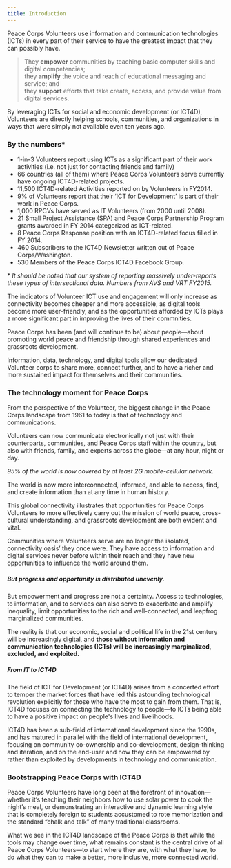 ```yaml
---
title: Introduction
---
```


Peace Corps Volunteers use information and communication technologies (ICTs) in every part of their service to have the greatest impact that they can possibly have.

> They **empower** communities by teaching basic computer skills and digital competencies;  
> they **amplify** the voice and reach of educational messaging and service; and  
> they **support** efforts that take create, access, and provide value from digital services.

By leveraging ICTs for social and economic development (or ICT4D), Volunteers are directly helping schools, communities, and organizations in ways that were simply not available even ten years ago.

### By the numbers*

- 1-in-3 Volunteers report using ICTs as a significant part of their work activities (i.e. not just for contacting friends and family)
- 66 countries (all of them) where Peace Corps Volunteers serve currently have ongoing ICT4D-related projects.
- 11,500 ICT4D-related Activities reported on by Volunteers in FY2014.
- 9% of Volunteers report that their ‘ICT for Development’ is part of their work in Peace Corps.
- 1,000 RPCVs have served as IT Volunteers (from 2000 until 2008).
- 21 Small Project Assistance (SPA) and Peace Corps Partnership Program grants awarded in FY 2014 categorized as ICT-related.
- 8 Peace Corps Response position with an ICT4D-related focus filled in FY 2014.
- 460 Subscribers to the ICT4D Newsletter written out of Peace Corps/Washington.
- 530 Members of the Peace Corps ICT4D Facebook Group.

\* *It should be noted that our system of reporting massively under-reports these types of intersectional data. Numbers from AVS and VRT FY2015.*

The indicators of Volunteer ICT use and engagement will only increase as connectivity becomes cheaper and more accessible, as digital tools become more user-friendly, and as the opportunities afforded by ICTs plays a more significant part in improving the lives of their commnities.

Peace Corps has been (and will continue to be) about people—about promoting world peace and friendship through shared experiences and grassroots development.

Information, data, technology, and digital tools allow our dedicated Volunteer corps to share more, connect further, and to have a richer and more sustained impact for themselves and their communities.

### The technology moment for Peace Corps

From the perspective of the Volunteer, the biggest change in the Peace Corps landscape from 1961 to today is that of technology and communications.

Volunteers can now communicate electronically not just with their counterparts, communities, and Peace Corps staff within the country, but also with friends, family, and experts across the globe—at any hour, night or day.

*95% of the world is now covered by at least 2G mobile-cellular network.*

The world is now more interconnected, informed, and able to access, find, and create information than at any time in human history.

This global connectivity illustrates that opportunities for Peace Corps Volunteers to more effectively carry out the mission of world peace, cross-cultural understanding, and grassroots development are both evident and vital.

Communities where Volunteers serve are no longer the isolated, connectivity oasis’ they once were. They have access to information and digital services never before within their reach and they have new opportunities to influence the world around them.

##### But progress and opportunity is distributed unevenly.

But empowerment and progress are not a certainty. Access to technologies, to information, and to services can also serve to exacerbate and amplify inequality, limit opportunities to the rich and well-connected, and leapfrog marginalized communities.

The reality is that our economic, social and political life in the 21st century will be increasingly digital, and **those without information and communication technologies (ICTs) will be increasingly marginalized, excluded, and exploited.**

##### From IT to ICT4D

The field of ICT for Development (or ICT4D) arises from a concerted effort to temper the market forces that have led this astounding technological revolution explicitly for those who have the most to gain from them. That is, ICT4D focuses on connecting the technology to people—to ICTs being able to have a positive impact on people's lives and livelihoods.

ICT4D has been a sub-field of international development since the 1990s, and has matured in parallel with the field of international development, focusing on community co-ownership and co-development, design-thinking and iteration, and on the end-user and how they can be empowered by rather than exploited by developments in technology and communication.

### Bootstrapping Peace Corps with ICT4D

Peace Corps Volunteers have long been at the forefront of innovation—whether it’s teaching their neighbors how to use solar power to cook the night’s meal, or demonstrating an interactive and dynamic learning style that is completely foreign to students accustomed to rote memorization and the standard “chalk and talk” of many traditional classrooms.

What we see in the ICT4D landscape of the Peace Corps is that while the tools may change over time, what remains constant is the central drive of all Peace Corps Volunteers—to start where they are, with what they have, to do what they can to make a better, more inclusive, more connected world.


